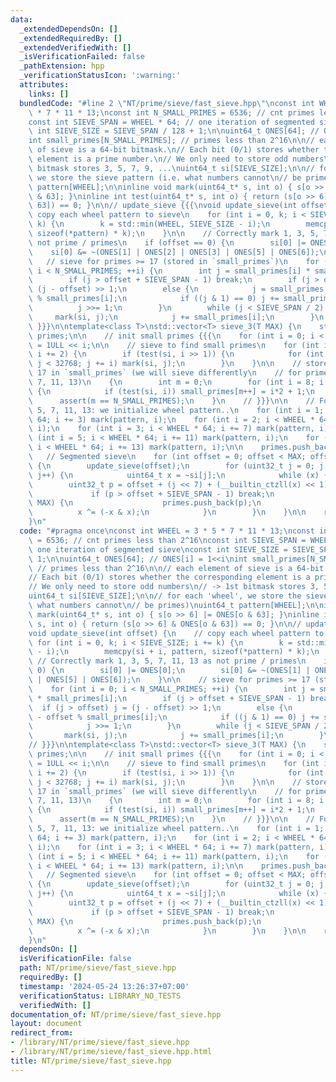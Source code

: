 ```yaml
---
data:
  _extendedDependsOn: []
  _extendedRequiredBy: []
  _extendedVerifiedWith: []
  _isVerificationFailed: false
  _pathExtension: hpp
  _verificationStatusIcon: ':warning:'
  attributes:
    links: []
  bundledCode: "#line 2 \"NT/prime/sieve/fast_sieve.hpp\"\nconst int WHEEL = 3 * 5\
    \ * 7 * 11 * 13;\nconst int N_SMALL_PRIMES = 6536; // cnt primes less than 2^16\n\
    const int SIEVE_SPAN = WHEEL * 64; // one iteration of segmented sieve\nconst\
    \ int SIEVE_SIZE = SIEVE_SPAN / 128 + 1;\n\nuint64_t ONES[64]; // ONES[i] = 1<<i\n\
    int small_primes[N_SMALL_PRIMES]; // primes less than 2^16\n\n// each element\
    \ of sieve is a 64-bit bitmask.\n// Each bit (0/1) stores whether the corresponding\
    \ element is a prime number.\n// We only need to store odd numbers\n// -> 1st\
    \ bitmask stores 3, 5, 7, 9, ...\nuint64_t si[SIEVE_SIZE];\n\n// for each 'wheel',\
    \ we store the sieve pattern (i.e. what numbers cannot\n// be primes)\nuint64_t\
    \ pattern[WHEEL];\n\ninline void mark(uint64_t* s, int o) { s[o >> 6] |= ONES[o\
    \ & 63]; }\ninline int test(uint64_t* s, int o) { return (s[o >> 6] & ONES[o &\
    \ 63]) == 0; }\n\n// update_sieve {{{\nvoid update_sieve(int offset) {\n    //\
    \ copy each wheel pattern to sieve\n    for (int i = 0, k; i < SIEVE_SIZE; i +=\
    \ k) {\n        k = std::min(WHEEL, SIEVE_SIZE - i);\n        memcpy(si + i, pattern,\
    \ sizeof(*pattern) * k);\n    }\n\n    // Correctly mark 1, 3, 5, 7, 11, 13 as\
    \ not prime / primes\n    if (offset == 0) {\n        si[0] |= ONES[0];\n    \
    \    si[0] &= ~(ONES[1] | ONES[2] | ONES[3] | ONES[5] | ONES[6]);\n    }\n\n \
    \   // sieve for primes >= 17 (stored in `small_primes`)\n    for (int i = 0;\
    \ i < N_SMALL_PRIMES; ++i) {\n        int j = small_primes[i] * small_primes[i];\n\
    \        if (j > offset + SIEVE_SPAN - 1) break;\n        if (j > offset) j =\
    \ (j - offset) >> 1;\n        else {\n            j = small_primes[i] - offset\
    \ % small_primes[i];\n            if ((j & 1) == 0) j += small_primes[i];\n  \
    \          j >>= 1;\n        }\n        while (j < SIEVE_SPAN / 2) {\n       \
    \     mark(si, j);\n            j += small_primes[i];\n        }\n    }\n}\n//\
    \ }}}\n\ntemplate<class T>\nstd::vector<T> sieve_3(T MAX) {\n    std::vector<T>\
    \ primes;\n\n    // init small primes {{{\n    for (int i = 0; i < 64; ++i) ONES[i]\
    \ = 1ULL << i;\n\n    // sieve to find small primes\n    for (int i = 3; i < 256;\
    \ i += 2) {\n        if (test(si, i >> 1)) {\n            for (int j = i*i / 2;\
    \ j < 32768; j += i) mark(si, j);\n        }\n    }\n\n    // store primes >=\
    \ 17 in `small_primes` (we will sieve differently\n    // for primes 2, 3, 5,\
    \ 7, 11, 13)\n    {\n        int m = 0;\n        for (int i = 8; i < 32768; ++i)\
    \ {\n            if (test(si, i)) small_primes[m++] = i*2 + 1;\n        }\n  \
    \      assert(m == N_SMALL_PRIMES);\n    }\n    // }}}\n\n    // For primes 3,\
    \ 5, 7, 11, 13: we initialize wheel pattern..\n    for (int i = 1; i < WHEEL *\
    \ 64; i += 3) mark(pattern, i);\n    for (int i = 2; i < WHEEL * 64; i += 5) mark(pattern,\
    \ i);\n    for (int i = 3; i < WHEEL * 64; i += 7) mark(pattern, i);\n    for\
    \ (int i = 5; i < WHEEL * 64; i += 11) mark(pattern, i);\n    for (int i = 6;\
    \ i < WHEEL * 64; i += 13) mark(pattern, i);\n\n    primes.push_back(2);\n\n \
    \   // Segmented sieve\n    for (int offset = 0; offset < MAX; offset += SIEVE_SPAN)\
    \ {\n        update_sieve(offset);\n        for (uint32_t j = 0; j < SIEVE_SIZE;\
    \ j++) {\n            uint64_t x = ~si[j];\n            while (x) {\n        \
    \        uint32_t p = offset + (j << 7) + (__builtin_ctzll(x) << 1) + 1;\n   \
    \             if (p > offset + SIEVE_SPAN - 1) break;\n                if (p <=\
    \ MAX) {\n                    primes.push_back(p);\n                }\n      \
    \          x ^= (-x & x);\n            }\n        }\n    }\n\n    return primes;\n\
    }\n"
  code: "#pragma once\nconst int WHEEL = 3 * 5 * 7 * 11 * 13;\nconst int N_SMALL_PRIMES\
    \ = 6536; // cnt primes less than 2^16\nconst int SIEVE_SPAN = WHEEL * 64; //\
    \ one iteration of segmented sieve\nconst int SIEVE_SIZE = SIEVE_SPAN / 128 +\
    \ 1;\n\nuint64_t ONES[64]; // ONES[i] = 1<<i\nint small_primes[N_SMALL_PRIMES];\
    \ // primes less than 2^16\n\n// each element of sieve is a 64-bit bitmask.\n\
    // Each bit (0/1) stores whether the corresponding element is a prime number.\n\
    // We only need to store odd numbers\n// -> 1st bitmask stores 3, 5, 7, 9, ...\n\
    uint64_t si[SIEVE_SIZE];\n\n// for each 'wheel', we store the sieve pattern (i.e.\
    \ what numbers cannot\n// be primes)\nuint64_t pattern[WHEEL];\n\ninline void\
    \ mark(uint64_t* s, int o) { s[o >> 6] |= ONES[o & 63]; }\ninline int test(uint64_t*\
    \ s, int o) { return (s[o >> 6] & ONES[o & 63]) == 0; }\n\n// update_sieve {{{\n\
    void update_sieve(int offset) {\n    // copy each wheel pattern to sieve\n   \
    \ for (int i = 0, k; i < SIEVE_SIZE; i += k) {\n        k = std::min(WHEEL, SIEVE_SIZE\
    \ - i);\n        memcpy(si + i, pattern, sizeof(*pattern) * k);\n    }\n\n   \
    \ // Correctly mark 1, 3, 5, 7, 11, 13 as not prime / primes\n    if (offset ==\
    \ 0) {\n        si[0] |= ONES[0];\n        si[0] &= ~(ONES[1] | ONES[2] | ONES[3]\
    \ | ONES[5] | ONES[6]);\n    }\n\n    // sieve for primes >= 17 (stored in `small_primes`)\n\
    \    for (int i = 0; i < N_SMALL_PRIMES; ++i) {\n        int j = small_primes[i]\
    \ * small_primes[i];\n        if (j > offset + SIEVE_SPAN - 1) break;\n      \
    \  if (j > offset) j = (j - offset) >> 1;\n        else {\n            j = small_primes[i]\
    \ - offset % small_primes[i];\n            if ((j & 1) == 0) j += small_primes[i];\n\
    \            j >>= 1;\n        }\n        while (j < SIEVE_SPAN / 2) {\n     \
    \       mark(si, j);\n            j += small_primes[i];\n        }\n    }\n}\n\
    // }}}\n\ntemplate<class T>\nstd::vector<T> sieve_3(T MAX) {\n    std::vector<T>\
    \ primes;\n\n    // init small primes {{{\n    for (int i = 0; i < 64; ++i) ONES[i]\
    \ = 1ULL << i;\n\n    // sieve to find small primes\n    for (int i = 3; i < 256;\
    \ i += 2) {\n        if (test(si, i >> 1)) {\n            for (int j = i*i / 2;\
    \ j < 32768; j += i) mark(si, j);\n        }\n    }\n\n    // store primes >=\
    \ 17 in `small_primes` (we will sieve differently\n    // for primes 2, 3, 5,\
    \ 7, 11, 13)\n    {\n        int m = 0;\n        for (int i = 8; i < 32768; ++i)\
    \ {\n            if (test(si, i)) small_primes[m++] = i*2 + 1;\n        }\n  \
    \      assert(m == N_SMALL_PRIMES);\n    }\n    // }}}\n\n    // For primes 3,\
    \ 5, 7, 11, 13: we initialize wheel pattern..\n    for (int i = 1; i < WHEEL *\
    \ 64; i += 3) mark(pattern, i);\n    for (int i = 2; i < WHEEL * 64; i += 5) mark(pattern,\
    \ i);\n    for (int i = 3; i < WHEEL * 64; i += 7) mark(pattern, i);\n    for\
    \ (int i = 5; i < WHEEL * 64; i += 11) mark(pattern, i);\n    for (int i = 6;\
    \ i < WHEEL * 64; i += 13) mark(pattern, i);\n\n    primes.push_back(2);\n\n \
    \   // Segmented sieve\n    for (int offset = 0; offset < MAX; offset += SIEVE_SPAN)\
    \ {\n        update_sieve(offset);\n        for (uint32_t j = 0; j < SIEVE_SIZE;\
    \ j++) {\n            uint64_t x = ~si[j];\n            while (x) {\n        \
    \        uint32_t p = offset + (j << 7) + (__builtin_ctzll(x) << 1) + 1;\n   \
    \             if (p > offset + SIEVE_SPAN - 1) break;\n                if (p <=\
    \ MAX) {\n                    primes.push_back(p);\n                }\n      \
    \          x ^= (-x & x);\n            }\n        }\n    }\n\n    return primes;\n\
    }\n"
  dependsOn: []
  isVerificationFile: false
  path: NT/prime/sieve/fast_sieve.hpp
  requiredBy: []
  timestamp: '2024-05-24 13:26:37+07:00'
  verificationStatus: LIBRARY_NO_TESTS
  verifiedWith: []
documentation_of: NT/prime/sieve/fast_sieve.hpp
layout: document
redirect_from:
- /library/NT/prime/sieve/fast_sieve.hpp
- /library/NT/prime/sieve/fast_sieve.hpp.html
title: NT/prime/sieve/fast_sieve.hpp
---
```

